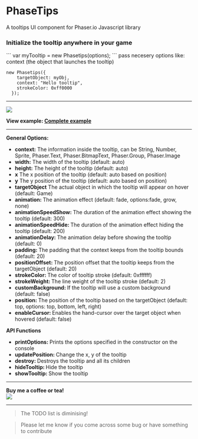# PhaseTips
A tooltips UI component for Phaser.io Javascript library

<h3>Initialize the tooltip anywhere in your game</h3>
```
var myTooltip = new Phasetips(options);
```
pass necesery options like: context (the object that launches the tooltip)

```
new Phasetips({
    targetObject: myObj,
    context: "Hello tooltip",
    strokeColor: 0xff0000
  });
```

<hr>

<img src="http://i221.photobucket.com/albums/dd22/djmid71/phasetips_zpsjtzerwxx.gif"/>

<strong>View example: <a href="http://www.netgfx.com/trunk/games/tools/phasetips">Complete example</a></strong>

  <hr>

<strong>General Options:</strong>

<ul>
	<li><strong>context:</strong> The information inside the tooltip, can be String, Number, Sprite, Phaser.Text, Phaser.BitmapText, Phaser.Group, Phaser.Image</li>
	<li><strong>width:</strong> The width of the tooltip (default: auto)</li>
  <li><strong>height:</strong> The height of the tooltip (default: auto)</li>
  <li><strong>x</strong> The x position of the tooltip (default: auto based on position)</li>
	<li><strong>y</strong> The y position of the tooltip (default: auto based on position)</li>
	<li><strong>targetObject</strong> The actual object in which the tooltip will appear on hover (default: Game)</li>
	<li><strong>animation: </strong> The animation effect (default: fade, options:fade, grow, none)</li>
  <li><strong>animationSpeedShow: </strong> The duration of the animation effect showing the tooltip (default: 300)</li>
  <li><strong>animationSpeedHide: </strong> The duration of the animation effect hiding the tooltip (default: 200)</li>
  <li><strong>animationDelay: </strong> The animation delay before showing the tooltip (default: 0)</li>
	<li><strong>padding: </strong> The padding that the context keeps from the tooltip bounds (default: 20)</li>
    <li><strong>positionOffset: </strong> The position offset that the tooltip keeps from the targetObject (default: 20)</li>
    <li><strong>strokeColor: </strong> The color of tooltip stroke (default: 0xffffff)</li>
    <li><strong>strokeWeight: </strong> The line weight of the tooltip stroke (default: 2)</li>
    <li><strong>customBackground: </strong> If the tooltip will use a custom background (default: false)</li>
    <li><strong>position: </strong> The position of the tooltip based on the targetObject (default: top, options: top, bottom, left, right)</li>
    <li><strong>enableCursor: </strong> Enables the hand-cursor over the target object when hovered (default: false)</li>

</ul>

<strong>API Functions</strong>

<ul>
    <li><strong>printOptions: </strong> Prints the options specified in the constructor on the console</li>
    <li><strong>updatePosition: </strong> Change the x, y of the tooltip</li>
    <li><strong>destroy: </strong> Destroys the tooltip and all its children</li>
    <li><strong>hideTooltip: </strong> Hide the tooltip</li>
    <li><strong>showTooltip: </strong> Show the tooltip</li>
</ul>

<i>
</i>

<hr>

<strong>Buy me a coffee or tea!</strong> <br>
<a href="https://www.paypal.com/cgi-bin/webscr?cmd=_donations&business=JCFPKZJ7Y23JJ&lc=GR&item_name=NetGfx%2ecom&currency_code=EUR&bn=PP%2dDonationsBF%3abtn_donate_SM%2egif%3aNonHosted"><img src="https://www.paypalobjects.com/webstatic/en_US/btn/btn_donate_92x26.png"/></a>


<hr>

>The TODO list is diminising!

>Please let me know if you come across some bug or have something to contribute





